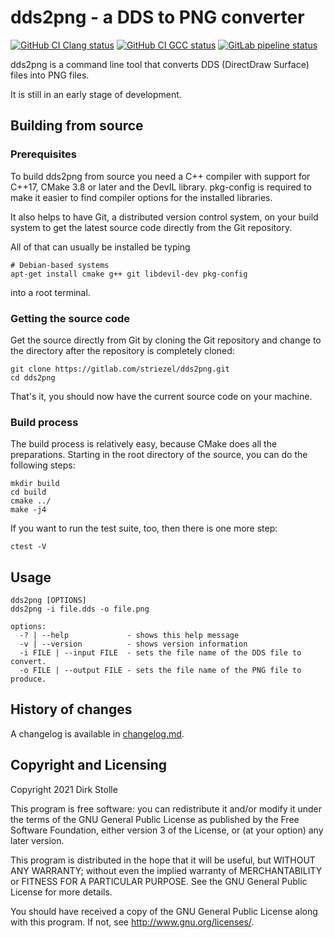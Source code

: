 # dds2png - a DDS to PNG converter

[![GitHub CI Clang status](https://github.com/striezel/dds2png/workflows/Clang/badge.svg)](https://github.com/striezel/dds2png/actions)
[![GitHub CI GCC status](https://github.com/striezel/dds2png/workflows/GCC/badge.svg)](https://github.com/striezel/dds2png/actions)
[![GitLab pipeline status](https://gitlab.com/striezel/dds2png/badges/master/pipeline.svg)](https://gitlab.com/striezel/dds2png/)

dds2png is a command line tool that converts DDS (DirectDraw Surface) files into
PNG files.

It is still in an early stage of development.

## Building from source

### Prerequisites

To build dds2png from source you need a C++ compiler with support for C++17,
CMake 3.8 or later and the DevIL library. pkg-config is required to make it
easier to find compiler options for the installed libraries.

It also helps to have Git, a distributed version control system, on your build
system to get the latest source code directly from the Git repository.

All of that can usually be installed be typing

    # Debian-based systems
    apt-get install cmake g++ git libdevil-dev pkg-config

into a root terminal.

### Getting the source code

Get the source directly from Git by cloning the Git repository and change to
the directory after the repository is completely cloned:

    git clone https://gitlab.com/striezel/dds2png.git
    cd dds2png

That's it, you should now have the current source code on your machine.

### Build process

The build process is relatively easy, because CMake does all the preparations.
Starting in the root directory of the source, you can do the following steps:

    mkdir build
    cd build
    cmake ../
    make -j4

If you want to run the test suite, too, then there is one more step:

    ctest -V

## Usage

    dds2png [OPTIONS]
    dds2png -i file.dds -o file.png

    options:
      -? | --help             - shows this help message
      -v | --version          - shows version information
      -i FILE | --input FILE  - sets the file name of the DDS file to convert.
      -o FILE | --output FILE - sets the file name of the PNG file to produce.

## History of changes

A changelog is available in [changelog.md](./changelog.md).

## Copyright and Licensing

Copyright 2021  Dirk Stolle

This program is free software: you can redistribute it and/or modify
it under the terms of the GNU General Public License as published by
the Free Software Foundation, either version 3 of the License, or
(at your option) any later version.

This program is distributed in the hope that it will be useful,
but WITHOUT ANY WARRANTY; without even the implied warranty of
MERCHANTABILITY or FITNESS FOR A PARTICULAR PURPOSE.  See the
GNU General Public License for more details.

You should have received a copy of the GNU General Public License
along with this program.  If not, see <http://www.gnu.org/licenses/>.
